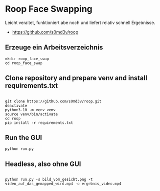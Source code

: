 # Roop Face Swapping

Leicht veraltet, funktioniert abe noch und liefert relativ schnell Ergebnisse.

- https://github.com/s0md3v/roop


## Erzeuge ein Arbeitsverzeichnis

```
mkdir roop_face_swap
cd roop_face_swap

````


## Clone repository and prepare venv and install requirements.txt
```

git clone https://github.com/s0md3v/roop.git
deactivate
python3.10 -m venv venv
source venv/bin/activate
cd roop
pip install -r requirements.txt

```

## Run the GUI

```
python run.py

```

## Headless, also ohne GUI


```

python run.py -s bild_vom_gesicht.png -t video_auf_das_gemapped_wird.mp4 -o ergebnis_video.mp4


```
